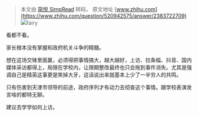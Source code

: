 > 本文由 [简悦 SimpRead](http://ksria.com/simpread/) 转码， 原文地址 [www.zhihu.com](https://www.zhihu.com/question/520942575/answer/2383722709) ![](https://pic1.zhimg.com/v2-abed1a8c04700ba7d72b45195223e0ff_xs.jpg?source=1940ef5c)fairy

看都不看。

家长根本没有掌握和政府机关斗争的精髓。

想在这场交锋里面赢，必须得把事情搞大，越大越好，上访、拉条幅、抖音、国内媒体采访都得上，局限在学校内，让限期整改最终也只会拖到事件消失。尤其是强调自己是精英这事更是笑掉大牙，这话说出来就基本上少了一半穷人的共鸣。

只有伤害到天津市领导的前途，政府序列才有动力去彻查这个事情。跟学校表演发言啥的都特无聊。

建议去学学如何上访。